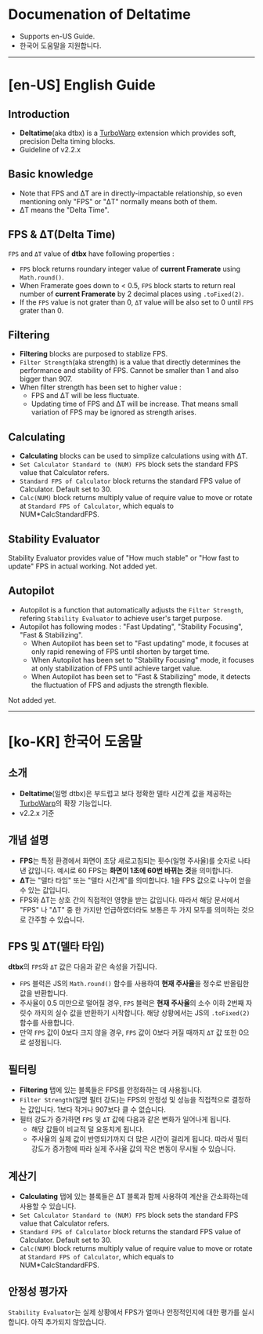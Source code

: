 # Documenation of Deltatime
- Supports en-US Guide.
- 한국어 도움말을 지원합니다.

---

# [en-US] English Guide

## Introduction
- **Deltatime**(aka dtbx) is a [TurboWarp](https://turbowarp.org/) extension which provides soft, precision Delta timing blocks.
- Guideline of v2.2.x

## Basic knowledge
- Note that FPS and ΔT are in directly-impactable relationship, so even mentioning only "FPS" or "ΔT" normally means both of them.
- ΔT means the "Delta Time".

## FPS & ΔT(Delta Time)
`FPS` and `ΔT` value of **dtbx** have following properties :
- `FPS` block returns roundary integer value of **current Framerate** using `Math.round()`.
- When Framerate goes down to < 0.5, `FPS` block starts to return real number of **current Framerate** by 2 decimal places using `.toFixed(2)`.
- If the `FPS` value is not grater than 0, `ΔT` value will be also set to 0 until `FPS` grater than 0.

## Filtering
- **Filtering** blocks are purposed to stablize FPS.   
- `Filter Strength`(aka strength) is a value that directly determines the performance and stability of FPS. Cannot be smaller than 1 and also bigger than 907.
- When filter strength has been set to higher value :
  - FPS and ΔT will be less fluctuate.
  - Updating time of FPS and ΔT will be increase. That means small variation of FPS may be ignored as strength arises.
 
## Calculating
- **Calculating** blocks can be used to simplize calculations using with ΔT.
- `Set Calculator Standard to (NUM) FPS` block sets the standard FPS value that Calculator refers.
- `Standard FPS of Calculator` block returns the standard FPS value of Calculator. Default set to 30.
- `Calc(NUM)` block returns multiply value of require value to move or rotate at `Standard FPS of Calculator`, which equals to NUM*CalcStandardFPS.

## Stability Evaluator
Stability Evaluator provides value of "How much stable" or "How fast to update" FPS in actual working.
Not added yet.

## Autopilot
- Autopilot is a function that automatically adjusts the `Filter Strength`, refering `Stability Evaluator` to achieve user's target purpose.
- Autopilot has following modes : "Fast Updating", "Stability Focusing", "Fast & Stabilizing".
  - When Autopilot has been set to "Fast updating" mode, it focuses at only rapid renewing of FPS until shorten by target time.
  - When Autopilot has been set to "Stability Focusing" mode, it focuses at only stabilization of FPS until achieve target value.
  - When Autopilot has been set to "Fast & Stabilizing" mode, it detects the fluctuation of FPS and adjusts the strength flexible.
 
Not added yet.

---

# [ko-KR] 한국어 도움말

## 소개
- **Deltatime**(일명 dtbx)은 부드럽고 보다 정확한 델타 시간계 값을 제공하는 [TurboWarp](https://turbowarp.org/)의 확장 기능입니다.
- v2.2.x 기준

## 개념 설명
- **FPS**는 특정 환경에서 화면이 초당 새로고침되는 횟수(일명 주사율)를 숫자로 나타낸 값입니다. 예시로 60 FPS는 **화면이 1초에 60번 바뀌는 것**을 의미합니다.
- **ΔT**는 "델타 타임" 또는 "델타 시간계"를 의미합니다. 1을 FPS 값으로 나누어 얻을 수 있는 값입니다.
- FPS와 ΔT는 상호 간의 직접적인 영향을 받는 값입니다. 따라서 해당 문서에서 "FPS" 나 "ΔT" 중 한 가지만 언급하였더라도 보통은 두 가지 모두를 의미하는 것으로 간주할 수 있습니다.

## FPS 및 ΔT(델타 타임)
**dtbx**의 `FPS`와 `ΔT` 값은 다음과 같은 속성을 가집니다.
- `FPS` 블럭은 JS의 `Math.round()` 함수를 사용하여 **현재 주사율**을 정수로 반올림한 값을 반환합니다.
- 주사율이 0.5 미만으로 떨어질 경우, `FPS` 블럭은 **현재 주사율**의 소수 이하 2번째 자릿수 까지의 실수 값을 반환하기 시작합니다. 해당 상황에서는 JS의 `.toFixed(2)` 함수를 사용합니다.
- 만약 `FPS` 값이 0보다 크지 않을 경우, `FPS` 값이 0보다 커질 때까지 `ΔT` 값 또한 0으로 설정됩니다.

## 필터링
- **Filtering** 탭에 있는 블록들은 FPS를 안정화하는 데 사용됩니다.
- `Filter Strength`(일명 필터 강도)는 FPS의 안정성 및 성능을 직접적으로 결정하는 값입니다. 1보다 작거나 907보다 클 수 없습니다.
- 필터 강도가 증가하면 `FPS` 및 `ΔT` 값에 다음과 같은 변화가 일어나게 됩니다.
  - 해당 값들이 비교적 덜 요동치게 됩니다.
  - 주사율의 실제 값이 반영되기까지 더 많은 시간이 걸리게 됩니다. 따라서 필터 강도가 증가함에 따라 실제 주사율 값의 작은 변동이 무시될 수 있습니다.
 
## 계산기
- **Calculating** 탭에 있는 블록들은 ΔT 블록과 함께 사용하여 계산을 간소화하는데 사용할 수 있습니다.
- `Set Calculator Standard to (NUM) FPS` block sets the standard FPS value that Calculator refers.
- `Standard FPS of Calculator` block returns the standard FPS value of Calculator. Default set to 30.
- `Calc(NUM)` block returns multiply value of require value to move or rotate at `Standard FPS of Calculator`, which equals to NUM*CalcStandardFPS.
 
## 안정성 평가자
`Stability Evaluator`는 실제 상황에서 FPS가 얼마나 안정적인지에 대한 평가를 실시합니다.
아직 추가되지 않았습니다.
